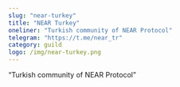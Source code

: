 ```yaml
---
slug: "near-turkey"
title: "NEAR Turkey"
oneliner: "Turkish community of NEAR Protocol"
telegram: "https://t.me/near_tr"
category: guild
logo: /img/near-turkey.png
---
```


“Turkish community of NEAR Protocol”

